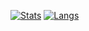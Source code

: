 [![Stats](https://github-readme-stats.vercel.app/api?username=xlthlx&show_icons=true&count_private=true&theme=material-palenight&custom_title=Stats&include_all_commits=1)](https://github.com/anuraghazra/github-readme-stats)
[![Langs](https://github-readme-stats.vercel.app/api/top-langs/?username=xlthlx&theme=material-palenight&layout=compact&custom_title=Languages)](https://github.com/anuraghazra/github-readme-stats)
